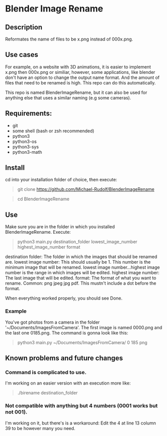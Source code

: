 # Blender Image Rename


## Description 
Reformates the name of files to be x.png instead of 000x.png.

## Use cases
For example, on a website with 3D animations, it is easier to implement x.png then 000x.png or similiar, however, some applications, like blender don't have an option to change the output name format.
And the amount of files that need to be renamed is high.
This repo can do this automatically.

This repo is named BlenderImageRename, but it can also be used for anything else that uses a similar naming (e.g some cameras).

## Requirements:
- git
- some shell (bash or zsh recommended)
- python3
- python3-os
- python3-sys
- python3-math

## Install
cd into your installation folder of choice, then execute:
> git clone https://github.com/Michael-Rudolf/BlenderImageRename

> cd BlenderImageRename

## Use
Make sure you are in the folder in which you installed BlenderImageRename.
Execute:
> python3 main.py destination_folder lowest_image_number highest_image_number format

destination folder:
        The folder in which the images that should be renamed are.
lowest image number:
        This should usually be 1.
        This number is the minimum image that will be renamed.
        lowest image number...highest image number is the range in which images will be edited.
highest image number:
        The last image that will be edited.
format:
        The format of what you want to rename. Common: png jpeg jpg pdf.
        This mustn't include a dot before the format.

When everything worked properly, you should see Done.

### Example
You've got photos from a camera in the folder '~/Documents/ImagesFromCamera'.
The first image is named 0000.png and the last one 0185.png.
The command is gonna look like this:
> python3 main.py ~/Documents/ImagesFromCamera/ 0 185 png

## Known problems and future changes
### Command is complicated to use.
I'm working on an easier version with an execution more like:
> ./birename destination_folder
### Not compatible with anything but 4 numbers (0001 works but not 001).
I'm working on it, but there's is a workaround:
Edit the 4 at line 13 column 39 to be however many you need.
